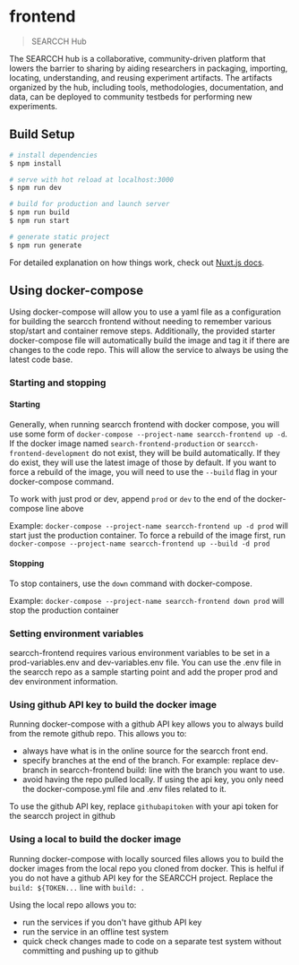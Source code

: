 # frontend

> SEARCCH Hub

The SEARCCH hub is a collaborative, community-driven platform that lowers the barrier to sharing by aiding researchers in packaging, importing, locating, understanding, and reusing experiment artifacts. The artifacts organized by the hub, including tools, methodologies, documentation, and data, can be deployed to community testbeds for performing new experiments.


## Build Setup

```bash
# install dependencies
$ npm install

# serve with hot reload at localhost:3000
$ npm run dev

# build for production and launch server
$ npm run build
$ npm run start

# generate static project
$ npm run generate
```

For detailed explanation on how things work, check out [Nuxt.js docs](https://nuxtjs.org).

## Using docker-compose

Using docker-compose will allow you to use a yaml file as a configuration for building the searcch frontend without needing to remember various stop/start and container remove steps. Additionally, the provided starter docker-compose file will automatically build the image and tag it if there are changes to the code repo. This will allow the service to always be using the latest code base.

### Starting and stopping

#### Starting

Generally, when running searcch frontend with docker compose, you will use some form of `docker-compose --project-name searcch-frontend up -d`. If the docker image named `search-frontend-production` or `searcch-frontend-development` do not exist, they will be build automatically. If they do exist, they will use the latest image of those by default. If you want to force a rebuild of the image, you will need to use the `--build` flag in your docker-compose command.

To work with just prod or dev, append `prod` or `dev` to the end of the docker-compose line above

Example: `docker-compose --project-name searcch-frontend up -d prod` will start just the production container. To force a rebuild of the image first, run `docker-compose --project-name searcch-frontend up --build -d prod`

#### Stopping

To stop containers, use the `down` command with docker-compose.

Example: `docker-compose --project-name searcch-frontend down prod` will stop the production container

### Setting environment variables

searcch-frontend requires various environment variables to be set in a prod-variables.env and dev-variables.env file. You can use the .env file in the searcch repo as a sample starting point and add the proper prod and dev environment information.

### Using github API key to build the docker image

Running docker-compose with a github API key allows you to always build from the remote github repo. This allows you to:
* always have what is in the online source for the searcch front end.
* specify branches at the end of the branch. For example: replace dev-branch in searcch-frontend build: line with the branch you want to use.
* avoid having the repo pulled locally. If using the api key, you only need the docker-compose.yml file and .env files related to it.

To use the github API key, replace `githubapitoken` with your api token for the searcch project in github

### Using a local to build the docker image

Running docker-compose with locally sourced files allows you to build the docker images from the local repo you cloned from docker. This is helful if you do not have a github API key for the SEARCCH project.
Replace the `build: ${TOKEN...` line with `build: .`

Using the local repo allows you to:
* run the services if you don't have github API key
* run the service in an offline test system
* quick check changes made to code on a separate test system without committing and pushing up to github

